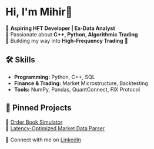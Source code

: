 # Hi, I'm Mihir👋  

🔹 **Aspiring HFT Developer | Ex-Data Analyst**  
🔹 Passionate about **C++, Python, Algorithmic Trading**  
🔹 Building my way into **High-Frequency Trading** 🚀  

## 🛠️ Skills  
- **Programming:** Python, C++, SQL  
- **Finance & Trading:** Market Microstructure, Backtesting  
- **Tools:** NumPy, Pandas, QuantConnect, FIX Protocol  

## 📌 Pinned Projects  
🔹 [Order Book Simulator](https://github.com/MihirZalavadia/HFT-Learning-Journey/tree/main/order-book-simulator)  
🔹 [Latency-Optimized Market Data Parser](https://github.com/MihirZalavadia/market-data-parser)  

💬 Connect with me on [LinkedIn](https://www.linkedin.com/in/mihir-zalavadiya-9a00061bb/)  
